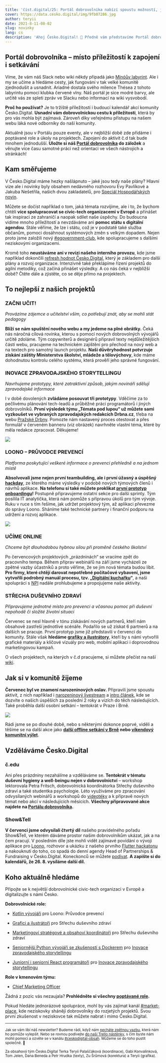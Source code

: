 ```yaml
---
title: 'číst.digital/25: Portál dobrovolníka nabízí spoustu možností, jak se zapojit'
cover: https://data.cesko.digital/img/9fb07286.jpg
author: teryii
date: 2021-8-11-08-02
slug: novinky
lang: cs
description: 'Ahoj Česko.Digital! 👋 Předně vám představíme Portál dobrovolníka, který usnadní cestu každému, kdo chce přiložit ruku k dílu a zapojit se do nějakého projektu. Brzy také spustíme nový web Začni učit!. Pro projekt se nám dokonce podařilo získat záštitu MŠMT! 🎉 A pokud chcete pomoci českým novinářům, ale máte jen pár minut, máme pro vás jeden tip. Příjemné čtení!'
---
```


## Portál dobrovolníka – místo příležitostí k zapojení i setkávání

Víme, že vám náš Slack nebo wiki někdy připadá jako [Mínóův labyrint](https://cs.wikipedia.org/wiki/M%C3%ADn%C3%B3%C5%AFv_labyrint). Ale i my se učíme a hledáme cesty, jak fungování v tak velké komunitě zjednodušit a usnadnit. Ariadné dostala svého milence Thésea z tohoto labyrintu pomocí klubka červené vlny. Náš portál je sice modré barvy, ale určitě vás ze spleti zpráv ve Slacku nebo informací na wiki vysvobodí.

**Proč ho používat?** Je to tržiště příležitostí i budoucí kalendář akcí komunity Česko.Digital. **Usnadní vám dobrovolnickou cestu k příležitosti**, která by pro vás mohla být zajímavá. Zároveň díky veřejnému přístupu na našem webu láká nové odborníky do naší komunity. 

Aktuálně jsou v Portálu pouze eventy, ale v nejbližší době zde přidáme i poptávané role a úkoly na projektech. Zapojení do aktivit č.d tak bude mnohem jednodušší. **Uložte si náš [Portál dobrovolníka](https://cesko.digital/portal-dobrovolnika) do záložek** a věnujte více času samotné práci než orientaci ve všech nástrojích a stránkách!

## Kam směřujeme

V Česko.Digital máme hezky našlápnuto – jaké jsou tedy naše plány? Hlavní vize ale i novinky byly obsahem nedávného rozhovoru Evy Pavlíkové a Jakuba Nešetřila, našich dvou zakladatelů, pro [Speciál Hospodářských novin](https://specialy.hn.cz/c7-66954060-1-acbfe9863063def). 

Můžete se dočíst například o tom, jaká témata rozvíjíme, ale i to, že bychom chtěli **více spolupracovat se civic-tech organizacemi v Evropě** a přinášet tak inspiraci ze zahraničí a naopak sdílet naše úspěchy. Do budoucna vidíme mnoho příležitostí a nevzdáváme ani **pomoc státu s digitální agendou**. Stále věříme, že lze i státu, což je v podstatě také služba občanům, pomoci dosáhnout systémových změn s velkým dopadem. Nejen proto jsme založili nový [#egovernment-club](https://cesko-digital.slack.com/archives/C02335XFJ00), kde spolupracujeme s dalšími neziskovými organizacemi. 

Kromě toho **neustáváme ani v revizi našeho interního provozu**, kde jsme například dokončili [refresh hodnot Česko.Digital](https://cesko-digital.atlassian.net/wiki/spaces/CD/pages/644809255/V+stupy+z+dotazn+ku+a+n+vrh+nov+ch+hodnot+esko.Digital), který je základem pro další plány a rozvoj organizace. Intenzivně také překlápíme řízení projektů do agilní metodiky, což začíná přinášet výsledky. A co nás čeká v nejbližší době? Čtěte dále a zjistěte, co se děje přímo na projektech.

## To nejlepší z našich projektů

### ZAČNI UČIT!

*Provázíme zájemce o učitelství vším, co potřebují znát, aby se mohli stát pedagogy*

**Blíží se nám spuštění nového webu a my jedeme na plné obrátky.** Čeká nás náročná cílová rovinka, kterou s pomocí nových dobrovolných vývojářů určitě zdoláme. Tým copywriterů a designérů připravil texty nejdůležitějších částí webu, pracujeme na technickém zajištění pro přechod na nový web a na textech pro samotný launch projektu. **Naši důvěryhodnost potvrzuje získání záštity Ministerstva školství, mládeže a tělovýchovy**, kde máme dohodnutou kontrolu celého systému, která prověří jeho správné fungování.

### INOVACE ZPRAVODAJSKÉHO STORYTELLINGU

*Navrhujeme prototypy, které zatraktivní způsob, jakým novináři sdělují zpravodajské informace*

I v době dovolených **zvládáme posouvat tři prototypy**. Vděčíme za to pečlivému plánování tech-leadů a průběžné práci programátorů i jiných dobrovolníků. **První výsledek týmu „Témata pod lupou“ už můžete sami vyzkoušet ve vybraných zpravodajských redakcích Drbna.cz**, třeba na webu [Pražské Drbny](https://prazska.drbna.cz/z-kraje/praha-6/6506-zustane-jedenactimetrova-rozhledna-siska-na-ladronce-rozhoduje-verejnost.html). Pomozte nám nastavený proces otestovat a přes formulář v červeném banneru (viz obrázek) navrhněte vlastní téma, které by měla redakce zpracovat. Děkujeme!

![](https://data.cesko.digital/img/41b36e49.png)

### LOONO – PRŮVODCE PREVENCÍ

*Platforma poskytující veškeré informace o prevenci přehledně a na jednom místě*

**Absolvovali jsme nejen první teambuilding, ale i první úžasný a úspěšný [hackday](https://www.facebook.com/cesko.digital/photos/a.2360054424238229/3008126396097692)**, ze kterého máme výsledky v podobě nových týmových členů i návrhů aplikace. **Na telefonu si také můžete proklikat [první prototyp onboardingu](https://www.figma.com/proto/E3BhDWp6O8d1XmsbC46mcr/Loono?page-id=258%3A694&node-id=768%3A2214&viewport=-1281%2C-6727%2C0.24001646041870117&scaling=min-zoom&starting-point-node-id=768%3A2214&show-proto-sidebar=1)!** Postupně připravujeme ostatní sekce pro další sprinty. Tým posílila IT analytička, která nám pomůže s přípravou úkolů pro tým vývoje. Ruku v ruce s tím řešíme, jak udržet projektový tým, až aplikaci převezme do správy Loono. Sháníme také technické partnery i finanční podporu na udržení a rozvoj aplikace.

![](https://data.cesko.digital/img/25895b3b.jpg)

### UČÍME ONLINE

*Chceme být dlouhodobou hybnou silou při proměně českého školství*

Po červencových projektových „prázdninách“ se vracíme zpět do pracovního tempa. Během příprav webinářů na září jsme vycházeli ze zpětné vazby účastníků a proto věříme, že se jim nová témata budou líbit. **Pro firmy, které chtějí darovat nepotřebné počítačové vybavení, jsme vytvořili podrobný manuál procesu, tzv. „[Digitální kuchařku](https://www.ucimeonline.cz/wp-content/uploads/2021/07/Cesko.Digital_Darujte-techniku-1.pdf)“**, a naši spolupráci s [NPI](https://www.npi.cz/) nadále prohlubujeme a propojujeme naše aktivity.

### STŘECHA DUŠEVNÍHO ZDRAVÍ

*Připravujeme jednotné místo pro prevenci a včasnou pomoc při duševní nepohodě či složité životní situaci*

Červenec se nesl hlavně v tónu získávání nových partnerů, kteří nám obsahově zastřeší jednotlivé scénáře. Podařilo se už získat 6 partnerů a na dalších se pracuje. První prototyp jsme již představili v červenci do komunity. Stále však **hledáme [grafiky a ilustrátory](https://cesko-digital.atlassian.net/wiki/spaces/SDZ/pages/458790094/Otev+en+role+v+t+mu#Tv%C5%AFrce-vizu%C3%A1ln%C3%ADho-obsahu-%F0%9F%91%A9%E2%80%8D%F0%9F%8E%A8)**, kteří by s námi vytvořili grafické materiály a klíčové vizuály pro web, mobilní aplikaci i doprovodnou marketingovou kampaň.

O všech projektech, na kterých v č.d pracujeme, si můžete přečíst na naší [wiki](https://cesko-digital.atlassian.net/l/c/1RriTPgP).

## Jak si v komunitě žijeme

**Červenec byl ve znamení narozeninových oslav.** Připravili jsme spoustu aktivit, z nich například i [narozeninový livestream](https://www.youtube.com/watch?v=F28a72dX1RQ&ab_channel=%C4%8Cesko.Digital) a [intro článek](https://blog.cesko.digital/2021/07/narozeniny), kde se dozvíte o našich úspěších za poslední 2 roky a vizích do těch následujících. Také proběhla další osobní setkání –⁠ tentokrát v Praze i Brně.

![](https://data.cesko.digital/img/71f9967f.jpg)

Rádi jsme se po dlouhé době, nebo s některými dokonce poprvé, viděli a těšíme se na další akce jako **[další offline setkání v Brně](https://cesko.digital/events/komunitni-sraz-brno) nebo [víkendový komunitní výlet](https://cesko.digital/events/vylet-cesko-digital)**.

## Vzděláváme Česko.Digital

### č.edu

Ani přes prázdniny nezahálíme a vzděláváme se. **Tentokrát v tématu duševní hygieny a well-beingu nejen v dobrovolnictví** –⁠ workshop lektorovala Petra Fritsch, dobrovolnická koordinátorka Střechy duševního zdraví a také studentka psychologie. Léto využíváme pro zpracování odvysílaných webinářů a workshopů do [videotéky](https://cesko-digital.atlassian.net/l/c/KUNUhw0n) a k přípravě nových témat nebo akcí v následujících měsících. **Všechny připravované akce najdete na [Portálu dobrovolníka](https://cesko.digital/portal-dobrovolnika).**

### Show&Tell

**V červenci jsme odvysílali čtvrtý díl** našeho pravidelného pořadu Show&Tell, ve kterém dáváme prostor našim dobrovolníkům ukázat, jak a na čem pracují. V posledním díle jste mohli vidět zajímavé povídání o vývoji aplikace pro [Loono](https://www.loono.cz/), rozhovor a ukázku z našeho prvního [Flutter hackatonu](https://www.facebook.com/cesko.digital/photos/a.2360054424238229/3008126396097692) a nakouknutí do toho, co spadá do denní agendy Head of Partnerships & Fundraising v Česko.Digital. Koneckonců se můžete [podívat](https://web-preview.cesko.digital/events/show-and-tell-4). **A zapište si do kalendářů, že 26. 8. vysíláme další díl.**

## Koho aktuálně hledáme

Připojte se k největší dobrovolnické civic-tech organizaci v Evropě a digitalizujte s námi Česko.

**Dobrovolnické role:**

- [Kotlin vývojáři](https://cesko-digital.atlassian.net/wiki/spaces/LA) pro Loono: Průvodce prevencí

- [Grafici a ilustrátoři](https://cesko-digital.atlassian.net/l/c/0pA0FHDT) pro Střechu duševního zdraví

- [Marketingoví stratégové a obsahoví koordinátoři](https://cesko-digital.atlassian.net/l/c/0pA0FHDT) pro Střechu duševního zdraví

- [Seniornější Python vývojáři se zkušeností s Dockerem](https://docs.google.com/document/d/1WufispIL5XGRCHc8GMdpoOcTDO8PTEda6TQKGFqC48k/edit?usp=sharing) pro [Inovace zpravodajského storytellingu](https://cesko-digital.slack.com/archives/C01AENB1LPP)

- [Juniorní i seniorní React programátoři](https://docs.google.com/document/d/1WufispIL5XGRCHc8GMdpoOcTDO8PTEda6TQKGFqC48k/edit?usp=sharing) pro [Inovace zpravodajského storytellingu](https://cesko-digital.slack.com/archives/C01AENB1LPP)

**Role v kmenovém týmu:**

- [Chief Marketing Officer](https://cesko-digital.atlassian.net/wiki/spaces/CD/pages/732005721)

Žádná z pozic vás nezaujala? **Prohlédněte si všechny [poptávané role](https://cesko-digital.atlassian.net/l/c/VCYAW1U1).**

Pokud hledáte jednorázové spolupráce, mohl by vás zajímat kanál [#market-place](https://cesko-digital.slack.com/archives/CLVAH28P3), kde neziskovky shánějí dobrovolníky do rozjetých projektů. Svou první zkušenost v neziskovce tak můžete nabrat i mimo Česko.Digital.

---

<small>Jak se vám líbí náš newsletter? Budeme rádi, když nám [necháte zpětnou vazbu](https://airtable.com/shre7lawrjOxNtCpL), která nám ho pomůže vylepšit. Nebo se rovnou podívejte [do naší Trello nástěnky](https://trello.com/b/RmTwoiMq/cd-newsletter), s čím byste nám mohli pomoci a ozvěte se v kanálu [#ceskodigital-obsah](https://cesko-digital.slack.com/archives/C01FQBDMDGQ). Můžeme se do toho pustit společně. 🤗</small>

<small>Za obsahový tým Česko.Digital Terka Teryii Palaščáková (koordinace), Gabi Konvalinková, Tom Jelen, Dana Beneda a Petr Hrudka (texty), Zu Šrůmová (korektura) a Teryii (grafika).</small>